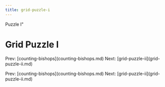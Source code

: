 ```yaml
---
title: grid-puzzle-i
---
```


Puzzle I\"

# Grid Puzzle I

Prev: \[counting-bishops](counting-bishops.md)
Next: \[grid-puzzle-ii](grid-puzzle-ii.md)

Prev: \[counting-bishops](counting-bishops.md)
Next: \[grid-puzzle-ii](grid-puzzle-ii.md)
